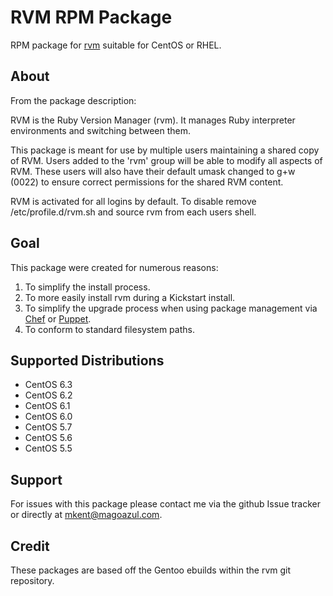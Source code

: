 RVM RPM Package
===============

RPM package for [rvm](http://rvm.beginrescueend.com/) suitable for CentOS or
RHEL.


About
-----

From the package description:

RVM is the Ruby Version Manager (rvm). It manages Ruby interpreter environments
and switching between them.

This package is meant for use by multiple users maintaining a shared copy of
RVM. Users added to the 'rvm' group will be able to modify all aspects
of RVM. These users will also have their default umask changed to g+w (0022) to
ensure correct permissions for the shared RVM content.

RVM is activated for all logins by default. To disable remove
/etc/profile.d/rvm.sh and source rvm from each users shell.


Goal
-----

This package were created for numerous reasons:

1. To simplify the install process.
2. To more easily install rvm during a Kickstart install.
3. To simplify the upgrade process when using package management via
   [Chef](http://opscode.com/chef/) or [Puppet](http://www.puppetlabs.com/).
4. To conform to standard filesystem paths.


Supported Distributions
-----------------------

* CentOS 6.3
* CentOS 6.2
* CentOS 6.1
* CentOS 6.0
* CentOS 5.7
* CentOS 5.6
* CentOS 5.5


Support
-------

For issues with this package please contact me via the github Issue tracker or
directly at mkent@magoazul.com.


Credit
------

These packages are based off the Gentoo ebuilds within the rvm git repository.
